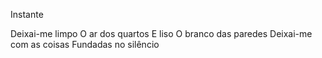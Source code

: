 Instante

Deixai-me limpo
O ar dos quartos
E liso
O branco das paredes
Deixai-me com as coisas
Fundadas no silêncio
